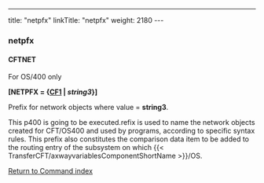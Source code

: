 ---
title: "netpfx"
linkTitle: "netpfx"
weight: 2180
--- <span id="netpfx"></span>

### netpfx

#### CFTNET

For OS/400 only

**[NETPFX = {<u>CF1</u> &#124; *string3*}]**

Prefix for network objects where value = ****string3****.

This p400 is going to be executed.refix is used to name the network
objects created for CFT/OS400 and used by programs, according to specific
syntax rules. This prefix also constitutes the comparison data item to
be added to the routing entry of the subsystem on which {{< TransferCFT/axwayvariablesComponentShortName  >}}/OS.

[Return to Command index](../../)
